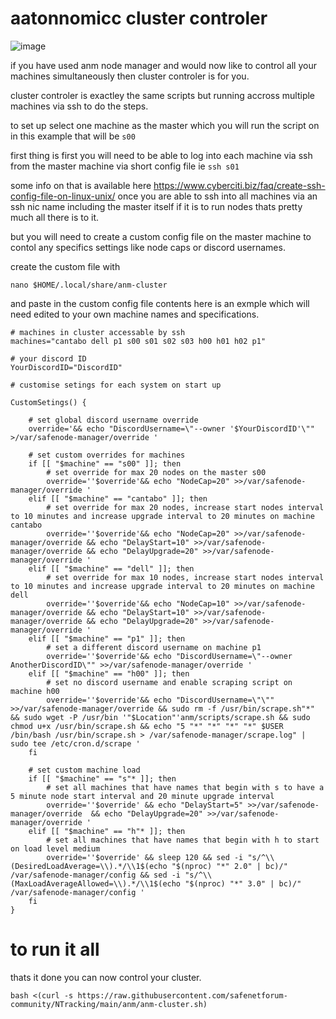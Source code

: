 # aatonnomicc cluster controler 

![image](https://github.com/user-attachments/assets/d8efc3ec-7983-4c43-814a-da5b20ddd836)


if you have used anm node manager and would now like to control all your machines simultaneously then cluster controler is for you.


cluster controler is exactley the same scripts but running accross multiple machines via ssh to do the steps.

to set up select one machine as the master which you will run the script on in this example that will be  ```s00```

first thing is first you will need to be able to log into each machine via ssh from the master machine via short config file ie ```ssh s01```

some info on that is available here https://www.cyberciti.biz/faq/create-ssh-config-file-on-linux-unix/
once you are able to ssh into all machines via an ssh nic name including the master itself if it is to run nodes thats pretty much all there is to it.

but you will need to create a custom config file on the master machine to contol any specifics settings like node caps or discord usernames.

create the custom file with

```nano $HOME/.local/share/anm-cluster```

and paste in the custom config file contents here is an exmple which will need edited to your own machine names and specifications.

```
# machines in cluster accessable by ssh
machines="cantabo dell p1 s00 s01 s02 s03 h00 h01 h02 p1"

# your discord ID
YourDiscordID="DiscordID"

# customise setings for each system on start up

CustomSetings() {

    # set global discord username override
    override='&& echo "DiscordUsername=\"--owner '$YourDiscordID'\"" >/var/safenode-manager/override '

    # set custom overrides for machines
    if [[ "$machine" == "s00" ]]; then
        # set override for max 20 nodes on the master s00
        override=''$override'&& echo "NodeCap=20" >>/var/safenode-manager/override '
    elif [[ "$machine" == "cantabo" ]]; then
        # set override for max 20 nodes, increase start nodes interval to 10 minutes and increase upgrade interval to 20 minutes on machine cantabo
        override=''$override'&& echo "NodeCap=20" >>/var/safenode-manager/override && echo "DelayStart=10" >>/var/safenode-manager/override && echo "DelayUpgrade=20" >>/var/safenode-manager/override '
    elif [[ "$machine" == "dell" ]]; then
        # set override for max 10 nodes, increase start nodes interval to 10 minutes and increase upgrade interval to 20 minutes on machine dell
        override=''$override'&& echo "NodeCap=10" >>/var/safenode-manager/override && echo "DelayStart=10" >>/var/safenode-manager/override && echo "DelayUpgrade=20" >>/var/safenode-manager/override '
    elif [[ "$machine" == "p1" ]]; then
        # set a different discord username on machine p1
        override=''$override'&& echo "DiscordUsername=\"--owner AnotherDiscordID\"" >>/var/safenode-manager/override '
    elif [[ "$machine" == "h00" ]]; then
        # set no discord username and enable scraping script on machine h00
        override=''$override'&& echo "DiscordUsername=\"\"" >>/var/safenode-manager/override && sudo rm -f /usr/bin/scrape.sh"*" && sudo wget -P /usr/bin '"$Location"'anm/scripts/scrape.sh && sudo chmod u+x /usr/bin/scrape.sh && echo "5 "*" "*" "*" "*" $USER /bin/bash /usr/bin/scrape.sh > /var/safenode-manager/scrape.log" | sudo tee /etc/cron.d/scrape '
    fi

    # set custom machine load
    if [[ "$machine" == "s"* ]]; then
        # set all machines that have names that begin with s to have a 5 minute node start interval and 20 minute upgrade interval
        override=''$override' && echo "DelayStart=5" >>/var/safenode-manager/override  && echo "DelayUpgrade=20" >>/var/safenode-manager/override '
    elif [[ "$machine" == "h"* ]]; then
        # set all machines that have names that begin with h to start on load level medium
        override=''$override' && sleep 120 && sed -i "s/^\\(DesiredLoadAverage=\\).*/\\1$(echo "$(nproc) "*" 2.0" | bc)/" /var/safenode-manager/config && sed -i "s/^\\(MaxLoadAverageAllowed=\\).*/\\1$(echo "$(nproc) "*" 3.0" | bc)/" /var/safenode-manager/config '
    fi
}
```

# to run it all
thats it done you can now control your cluster. 

```
bash <(curl -s https://raw.githubusercontent.com/safenetforum-community/NTracking/main/anm/anm-cluster.sh)
```